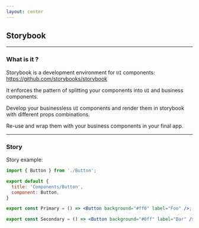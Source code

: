 ```yaml
---
layout: center
---
```


## Storybook

<Toc maxDepth="2" mode="onlySiblings"/>

---

### What is it ?

Storybook is a development environment for `UI` components: https://github.com/storybooks/storybook

It enforces the pattern of splitting your components into `UI` and business components.

Develop your businessless `UI` components and render them in storybook with different props combinations.

Re-use and wrap them with your business components in your final app.

---

### Story

Story example:
```jsx
import { Button } from './Button';

export default {
  title: 'Components/Button',
  component: Button,
}

export const Primary = () => <Button background="#ff0" label="Foo" />;

export const Secondary = () => <Button background="#0ff" label="Bar" />;
```
